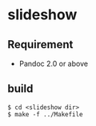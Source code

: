 # slideshow

## Requirement

- Pandoc 2.0 or above

## build
```
$ cd <slideshow dir>
$ make -f ../Makefile
```
